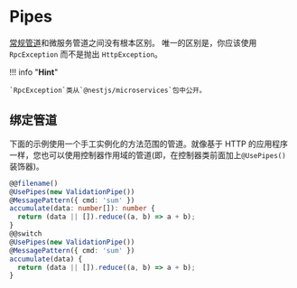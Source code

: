 # Pipes

[常规管道](/pipes)和微服务管道之间没有根本区别。
唯一的区别是，你应该使用 `RpcException` 而不是抛出 `HttpException`。

!!! info "**Hint**"

    `RpcException`类从`@nestjs/microservices`包中公开。

## 绑定管道

下面的示例使用一个手工实例化的方法范围的管道。就像基于 HTTP 的应用程序一样，您也可以使用控制器作用域的管道(即，在控制器类前面加上`@UsePipes()` 装饰器)。

```typescript
@@filename()
@UsePipes(new ValidationPipe())
@MessagePattern({ cmd: 'sum' })
accumulate(data: number[]): number {
  return (data || []).reduce((a, b) => a + b);
}
@@switch
@UsePipes(new ValidationPipe())
@MessagePattern({ cmd: 'sum' })
accumulate(data) {
  return (data || []).reduce((a, b) => a + b);
}
```
